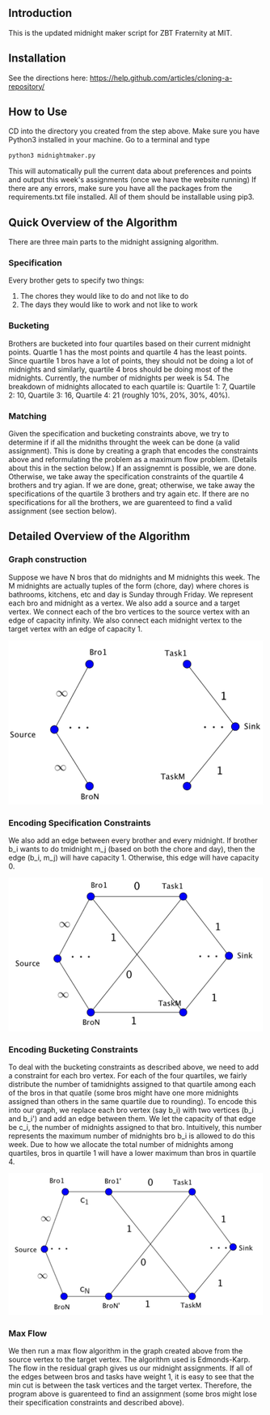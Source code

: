 ## Introduction

This is the updated midnight maker script for ZBT Fraternity at MIT. 


## Installation

See the directions here: https://help.github.com/articles/cloning-a-repository/

## How to Use

CD into the directory you created from the step above. Make sure you have Python3 installed in your machine. Go to a terminal and type 

```python
python3 midnightmaker.py
```

This will automatically pull the current data about preferences and points
and output this week's assignments (once we have the website running)
If there are any errors, make sure you have all the packages from the requirements.txt file installed. All of them should be installable using pip3. 

## Quick Overview of the Algorithm

There are three main parts to the midnight assigning algorithm.

### Specification

Every brother gets to specify two things:

1) The chores they would like to do and not like to do
2) The days they would like to work and not like to work

### Bucketing

Brothers are bucketed into four quartiles based on their current midnight points.
Quartle 1 has the most points and quartile 4 has the least points.
Since quartile 1 bros have a lot of points, they should not be doing a lot of midnights
and similarly, quartile 4 bros should be doing most of the midnights. Currently, the number of midnights per week is 54. The breakdown of midnights allocated to each quartile is: Quartile 1: 7, Quartile 2: 10, Quartile 3: 16, Quartile 4: 21
(roughly 10%, 20%, 30%, 40%).

### Matching 

Given the specification and bucketing constraints above, we try to determine if 
if all the midniths throught the week can be done (a valid assignment). This is done by creating a graph that encodes the constraints above and reformulating the problem as a maximum flow problem. (Details about this in the section below.) If an assignemnt is possible, we are done. Otherwise, we take away the specification constraints of the quartile 4 brothers and try agian. If we are done, great; otherwise, we take away the specifications of the quartile 3 brothers and try again etc. If there are no specifications for all the brothers, we are guarenteed to find a valid assignment (see section below). 
## Detailed Overview of the Algorithm

### Graph construction

Suppose we have N bros that do midnights and M midnights this week. The M midnights are actually tuples of the form (chore, day) where chores is bathrooms, kitchens, etc and day is Sunday through Friday. We represent each bro and midnight as a vertex. We also add a source and a target vertex. We connect each of the bro vertices to the source vertex with an edge of capacity infinity. We also connect each midnight vertex to the target vertex with an edge of capacity 1.

<p align="center">
<img src="Images\graph_img1.png" width="600">
</p>



### Encoding Specification Constraints

We also add an edge between every brother and every midnight. If brother b_i wants to do tmidnight m_j (based on both the chore and day), then the edge (b_i, m_j) will have capacity 1. Otherwise, this edge will have capacity 0. 

<p align="center">
<img src="Images\graph_img2.png" width="600">
</p>

### Encoding Bucketing Constraints

To deal with the bucketing constraints as described above, we need to add a constraint for each bro vertex. For each of the four quartiles, we fairly distribute the number of tamidnights assigned to that quartile among each of the bros in that quatile (some bros might have one more midnights assigned than others in the same quartile due to rounding). To encode this into our graph, we replace each bro vertex (say b_i) with two vertices (b_i and b_i') and add an edge between them. We let the capacity of that edge be c_i, the number of midnights assigned to that bro. Intuitively, this number represents the maximum number of midnights bro b_i is allowed to do this week. Due to how we allocate the total number of midnights among quartiles, bros in quartile 1 will have a lower maximum than bros in quartile 4.

<p align="center">
<img src="Images\graph_img3.png" width="600">
</p>

### Max Flow 

We then run a max flow algorithm in the graph created above from the source vertex to the target vertex. The algorithm used is Edmonds-Karp. The flow in the residual graph gives us our midnight assignments. If all of the edges between bros and tasks have weight 1, it is easy to see that the min cut is between the task vertices and the target vertex. Therefore, the program above is guarenteed to find an assignment (some bros might lose their specification constraints and described above).











